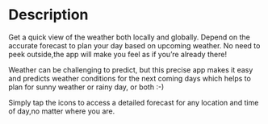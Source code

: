 <h1> Description </h1>

Get a quick view of the weather both locally and globally. 
Depend on the accurate forecast to plan your day based on upcoming weather. 
No need to peek outside,the app will make you feel as if you’re already there!

Weather can be challenging to predict, but this precise app makes it easy 
and predicts weather conditions for the next coming days which helps to plan for sunny weather or rainy day, or both :-)

Simply tap the icons to access a detailed forecast for any location and 
time of day,no matter where you are.
